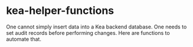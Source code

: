 # kea-helper-functions
One cannot simply insert data into a Kea backend database.  One needs to set audit records before performing changes.  Here are functions to automate that.
